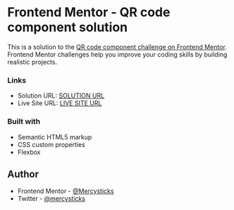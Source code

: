 # Frontend Mentor - QR code component solution

This is a solution to the [QR code component challenge on Frontend Mentor](https://www.frontendmentor.io/challenges/qr-code-component-iux_sIO_H). Frontend Mentor challenges help you improve your coding skills by building realistic projects. 


### Links

- Solution URL: [SOLUTION URL](https://github.com/Mercysticks/QR-Code-component)
- Live Site URL: [LIVE SITE URL](https://beamish-shortbread-28a3a6.netlify.app/)



### Built with

- Semantic HTML5 markup
- CSS custom properties
- Flexbox


## Author

- Frontend Mentor - [@Mercysticks](https://www.frontendmentor.io/profile/mercysticks)
- Twitter - [@mercysticks](https://www.twitter.com/mercysticks)
